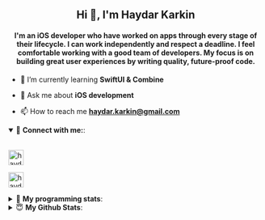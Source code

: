 <h2 align="center">Hi 👋, I'm Haydar Karkin</h2>
<h4 align="center">I'm an iOS developer who have worked on apps through every stage of their lifecycle. I can work independently and respect a deadline. I feel comfortable working with a good team of developers. My focus is on building great user experiences by writing quality, future-proof code.</h4>

- 🌱 I’m currently learning **SwiftUI & Combine**

- 💬 Ask me about **iOS development**

- 📫 How to reach me **haydar.karkin@gmail.com**

<details open> 
 <summary>🔗 <b>Connect with me:</b>: </summary>
<br>
<p align="left">
<a href="https://linkedin.com/in/haydar-karkin" target="blank"><img align="center" src="https://img.shields.io/badge/LinkedIn-0077B5?style=for-the-badge&logo=linkedin&logoColor=white" alt="haydar-karkin" height="30" /></a>
</p>

<p align="left"> <a href="https://twitter.com/haydarkarkin" target="blank"><img src="https://img.shields.io/twitter/follow/haydarkarkin?logo=twitter&style=for-the-badge" height="30" alt="haydarkarkin" /></a> </p>
</details>

<details> 
 <summary>🤖 <b>My programming stats</b>: </summary>
<br>
<!--START_SECTION:waka-->
**I'm a Night 🦉** 

```text
🌞 Morning    10 commits     █░░░░░░░░░░░░░░░░░░░░░░░░   4.65% 
🌆 Daytime    47 commits     █████░░░░░░░░░░░░░░░░░░░░   21.86% 
🌃 Evening    93 commits     ██████████░░░░░░░░░░░░░░░   43.26% 
🌙 Night      65 commits     ███████░░░░░░░░░░░░░░░░░░   30.23%

```
📅 **I'm Most Productive on Sunday** 

```text
Monday       20 commits     ██░░░░░░░░░░░░░░░░░░░░░░░   9.3% 
Tuesday      7 commits      ░░░░░░░░░░░░░░░░░░░░░░░░░   3.26% 
Wednesday    25 commits     ███░░░░░░░░░░░░░░░░░░░░░░   11.63% 
Thursday     32 commits     ███░░░░░░░░░░░░░░░░░░░░░░   14.88% 
Friday       23 commits     ██░░░░░░░░░░░░░░░░░░░░░░░   10.7% 
Saturday     35 commits     ████░░░░░░░░░░░░░░░░░░░░░   16.28% 
Sunday       73 commits     ████████░░░░░░░░░░░░░░░░░   33.95%

```


📊 **This Week I Spent My Time On** 

```text
💬 Programming Languages: 
No Activity Tracked This Week

```

**I Mostly Code in Swift** 

```text
Swift                    18 repos            ██████████████████░░░░░░░   72.0% 
Objective-C              3 repos             ███░░░░░░░░░░░░░░░░░░░░░░   12.0% 
JavaScript               1 repo              █░░░░░░░░░░░░░░░░░░░░░░░░   4.0% 
HTML                     1 repo              █░░░░░░░░░░░░░░░░░░░░░░░░   4.0% 
Vue                      1 repo              █░░░░░░░░░░░░░░░░░░░░░░░░   4.0%

```



 Last Updated on 31/07/2021
<!--END_SECTION:waka-->
</details>


<details>
<summary>😇 <b>My Github Stats</b>: </summary>
<br>

<p>&nbsp;<img align="center" src="https://github-readme-stats.vercel.app/api?username=haydarkarkin&show_icons=true&locale=en&theme=dark" alt="haydarkarkin" /></p>

<p><img align="center" src="https://github-readme-streak-stats.herokuapp.com/?user=haydarkarkin&theme=dark" alt="haydarkarkin" /></p>
</details>
